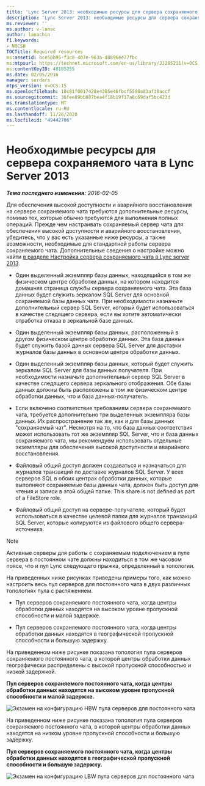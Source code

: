 ```yaml
---
title: 'Lync Server 2013: необходимые ресурсы для сервера сохраняемого чата'
description: 'Lync Server 2013: необходимые ресурсы для сервера сохраняемого чата.'
ms.reviewer: ''
ms.author: v-lanac
author: lanachin
f1.keywords:
- NOCSH
TOCTitle: Required resources
ms:assetid: bce50b95-f3c8-407e-963a-d8896ee77fbc
ms:mtpsurl: https://technet.microsoft.com/en-us/library/JJ205211(v=OCS.15)
ms:contentKeyID: 48185255
ms.date: 02/05/2016
manager: serdars
mtps_version: v=OCS.15
ms.openlocfilehash: 18c81f0017428e4305e46fbcf5580a83af38accf
ms.sourcegitcommit: 36fee89bb887bea4f18b19f17a8c69daf5bc423d
ms.translationtype: MT
ms.contentlocale: ru-RU
ms.lasthandoff: 11/26/2020
ms.locfileid: "49442706"
---
```

# <a name="required-resources-for-persistent-chat-server-in-lync-server-2013"></a>Необходимые ресурсы для сервера сохраняемого чата в Lync Server 2013

<div data-xmlns="http://www.w3.org/1999/xhtml">

<div class="topic" data-xmlns="http://www.w3.org/1999/xhtml" data-msxsl="urn:schemas-microsoft-com:xslt" data-cs="https://msdn.microsoft.com/">

<div data-asp="https://msdn2.microsoft.com/asp">



</div>

<div id="mainSection">

<div id="mainBody">

<span> </span>

_**Тема последнего изменения:** 2016-02-05_

Для обеспечения высокой доступности и аварийного восстановления на сервере сохраняемого чата требуются дополнительные ресурсы, помимо тех, которые обычно требуются для выполнения полных операций. Прежде чем настраивать сохраняемый сервер чата для обеспечения высокой доступности и аварийного восстановления, убедитесь, что у вас есть указанные ниже ресурсы, а также возможности, необходимые для стандартной работы сервера сохраняемого чата. Дополнительные сведения о настройке можно найти [в разделе Настройка сервера сохраняемого чата в Lync server 2013](lync-server-2013-configuring-persistent-chat-server.md).

  - Один выделенный экземпляр базы данных, находящийся в том же физическом центре обработки данных, на котором находится домашняя страница службы сервера сохраняемого чата. Эта база данных будет служить зеркалом SQL Server для основной сохраняемой базы данных чата. При необходимости назначьте дополнительный сервер SQL Server, который будет использоваться в качестве следящего сервера, если вы хотите автоматически отработка отказа в зеркальной базе данных.

  - Один выделенный экземпляр базы данных, расположенный в другом физическом центре обработки данных. Эта база данных будет служить базой данных сервера SQL Server для доставки журналов базы данных в основном центре обработки данных.

  - Один выделенный экземпляр базы данных, который будет служить зеркалом SQL Server для базы данных получателя. При необходимости назначьте дополнительный сервер SQL Server в качестве следящего сервера зеркального отображения. Обе базы данных должны быть расположены в том же физическом центре обработки данных, что и база данных-получатель.

  - Если включено соответствие требованиям сервера сохраняемого чата, требуется дополнительно три выделенных экземпляра базы данных. Их распространение так же, как и для базы данных "сохраняемый чат". Несмотря на то, что база данных соответствия может использовать тот же экземпляр SQL Server, что и база данных сохраняемого чата, мы рекомендуем использовать отдельные экземпляры для обеспечения высокой доступности и аварийного восстановления.

  - Файловый общий доступ должен создаваться и назначаться для журналов транзакций по доставке журналов SQL Server. У всех серверов SQL в обоих центрах обработки данных, которые выполняют сохраняемые базы данных чата, должен быть доступ для чтения и записи в этой общей папке. This share is not defined as part of a FileStore role.

  - Файловый общий доступ на сервере-получателе, который будет использоваться в качестве целевой папки для журналов транзакций SQL Server, которые копируются из файлового общего сервера-источника.

<div>


> [!NOTE]  
> Активные серверы для работы с сохраняемым подключением в пуле сервера в постоянном чате должны находиться в том же часовом поясе, что и пул Lync следующего прыжка, определенный в топологии.



</div>

На приведенных ниже рисунках приведены примеры того, как можно настроить весь пул серверов для постоянного чата в двух различных топологиях пула с растяжением.

  - Пул серверов сохраняемого постоянного чата, когда центры обработки данных находятся на высоком уровне пропускной способности и малой задержке.

  - Пул серверов сохраняемого постоянного чата, когда центры обработки данных находятся в географической пропускной способности и большую задержку.

На приведенном ниже рисунке показана топология пула серверов сохраняемого постоянного чата, в которой центры обработки данных географически распределены с высокой пропускной способностью и низкой задержкой.

**Пул серверов сохраняемого постоянного чата, когда центры обработки данных находятся на высоком уровне пропускной способности и малой задержке.**

![Экзамен на конфигурацию HBW пула серверов для постоянного чата](images/JJ205211.55d10910-c824-41e6-bed2-08d13a2abd65(OCS.15).jpg "Экзамен на конфигурацию HBW пула серверов для постоянного чата")

На приведенном ниже рисунке показана топология пула серверов сохраняемого постоянного чата, в которой центры обработки данных находятся на низком уровне пропускной способности и большую задержку.

**Пул серверов сохраняемого постоянного чата, когда центры обработки данных находятся в географической пропускной способности и большую задержку.**

![Экзамен на конфигурацию LBW пула серверов для постоянного чата](images/JJ205211.586b0a3a-3767-4991-944f-ee54389512aa(OCS.15).jpg "Экзамен на конфигурацию LBW пула серверов для постоянного чата")

</div>

<span> </span>

</div>

</div>

</div>

